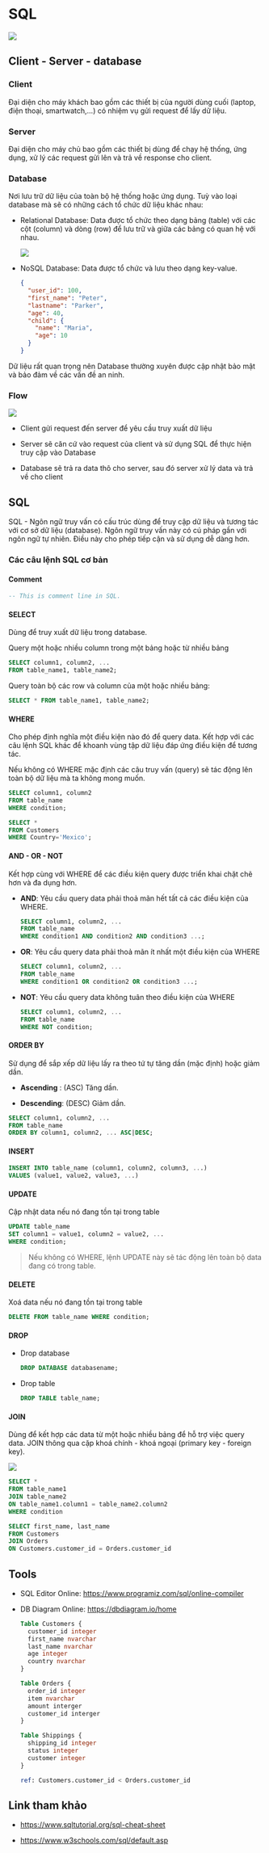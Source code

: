 # SQL

![](../_images/sql-banner.jpeg)

## Client - Server - database

### Client

Đại diện cho máy khách bao gồm các thiết bị của người dùng cuối (laptop, điện thoại, smartwatch,...) có nhiệm vụ gửi request để lấy dữ liệu.

### Server

Đại diện cho máy chủ bao gồm các thiết bị dùng để chạy hệ thống, ứng dụng, xử lý các request gửi lên và trả về response cho client.

### Database

Nơi lưu trữ dữ liệu của toàn bộ hệ thống hoặc ứng dụng. Tuỳ vào loại database mà sẽ có những cách tổ chức dữ liệu khác nhau:

- Relational Database: Data được tổ chức theo dạng bảng (table) với các cột (column) và dòng (row) để lưu trữ và giữa các bảng có quan hệ với nhau.

  ![](../_images/sql-table-example.png)

- NoSQL Database: Data được tổ chức và lưu theo dạng key-value.

  ```json
  {
    "user_id": 100,
    "first_name": "Peter",
    "lastname": "Parker",
    "age": 40,
    "child": {
      "name": "Maria",
      "age": 10
    }
  }
  ```

Dữ liệu rất quan trọng nên Database thường xuyên được cập nhật bảo mật và bảo đảm về các vấn đề an ninh.

### Flow

![](../_images/sql-flow.png)

- Client gửi request đến server để yêu cầu truy xuất dữ liệu

- Server sẽ căn cứ vào request của client và sử dụng SQL để thực hiện truy cập vào Database

- Database sẽ trả ra data thô cho server, sau đó server xử lý data và trả về cho client

## SQL

SQL - Ngôn ngữ truy vấn có cấu trúc dùng để truy cập dữ liệu và tương tác với cơ sở dữ liệu (database).
Ngôn ngữ truy vấn này có cú pháp gần với ngôn ngữ tự nhiên. Điều này cho phép tiếp cận và sử dụng dễ dàng hơn.

### Các câu lệnh SQL cơ bản

#### Comment

```sql
-- This is comment line in SQL.
```

#### SELECT

Dùng để truy xuất dữ liệu trong database.

Query một hoặc nhiều column trong một bảng hoặc từ nhiều bảng

```sql
SELECT column1, column2, ...
FROM table_name1, table_name2;
```

Query toàn bộ các row và column của một hoặc nhiều bảng:

```sql
SELECT * FROM table_name1, table_name2;
```

#### WHERE

Cho phép định nghĩa một điều kiện nào đó để query data. Kết hợp với các câu lệnh SQL khác để khoanh vùng tập dữ liệu đáp ứng điều kiện để tương tác.

Nếu không có WHERE mặc định các câu truy vấn (query) sẽ tác động lên toàn bộ dữ liệu mà ta không mong muốn.

```sql
SELECT column1, column2
FROM table_name
WHERE condition;
```

```sql
SELECT *
FROM Customers
WHERE Country='Mexico';
```

#### AND - OR - NOT

Kết hợp cùng với WHERE để các điều kiện query được triển khai chặt chẽ hơn và đa dụng hơn.

- **AND**: Yêu cầu query data phải thoả mãn hết tất cả các điều kiện của WHERE.

  ```sql
  SELECT column1, column2, ...
  FROM table_name
  WHERE condition1 AND condition2 AND condition3 ...;
  ```

- **OR**: Yêu cầu query data phải thoả mãn ít nhất một điều kiện của WHERE

  ```sql
  SELECT column1, column2, ...
  FROM table_name
  WHERE condition1 OR condition2 OR condition3 ...;
  ```

- **NOT**: Yêu cầu query data không tuân theo điều kiện của WHERE

  ```sql
  SELECT column1, column2, ...
  FROM table_name
  WHERE NOT condition;
  ```

#### ORDER BY

Sử dụng để sắp xếp dữ liệu lấy ra theo tứ tự tăng dần (mặc định) hoặc giảm dần.

- **Ascending** : (ASC) Tăng dần.

- **Descending**: (DESC) Giảm dần.

```sql
SELECT column1, column2, ...
FROM table_name
ORDER BY column1, column2, ... ASC|DESC;
```

#### INSERT

```sql
INSERT INTO table_name (column1, column2, column3, ...)
VALUES (value1, value2, value3, ...)
```

#### UPDATE

Cập nhật data nếu nó đang tồn tại trong table

```sql
UPDATE table_name
SET column1 = value1, column2 = value2, ...
WHERE condition;
```

> Nếu không có WHERE, lệnh UPDATE này sẽ tác động lên toàn bộ data đang có trong table.

#### DELETE

Xoá data nếu nó đang tồn tại trong table

```sql
DELETE FROM table_name WHERE condition;
```

#### DROP

- Drop database

  ```sql
  DROP DATABASE databasename;
  ```

- Drop table

  ```sql
  DROP TABLE table_name;
  ```

#### JOIN

Dùng để kết hợp các data từ một hoặc nhiều bảng để hỗ trợ việc query data. JOIN thông qua cặp khoá chính - khoá ngoại (primary key - foreign key).

![](../_images/sql-join-relationship.png)

```sql
SELECT *
FROM table_name1
JOIN table_name2
ON table_name1.column1 = table_name2.column2
WHERE condition
```

```sql
SELECT first_name, last_name
FROM Customers
JOIN Orders
ON Customers.customer_id = Orders.customer_id
```

## Tools

- SQL Editor Online: https://www.programiz.com/sql/online-compiler

- DB Diagram Online: https://dbdiagram.io/home

  ```sql
  Table Customers {
    customer_id integer
    first_name nvarchar
    last_name nvarchar
    age integer
    country nvarchar
  }

  Table Orders {
    order_id integer
    item nvarchar
    amount interger
    customer_id interger
  }

  Table Shippings {
    shipping_id integer
    status integer
    customer integer
  }

  ref: Customers.customer_id < Orders.customer_id
  ```

## Link tham khảo

- https://www.sqltutorial.org/sql-cheat-sheet

- https://www.w3schools.com/sql/default.asp
